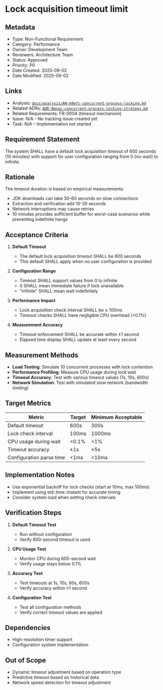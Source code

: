 # Lock acquisition timeout limit

## Metadata
- Type: Non-Functional Requirement
- Category: Performance
- Owner: Development Team
- Reviewers: Architecture Team
- Status: Approved
- Priority: P0
- Date Created: 2025-09-02
- Date Modified: 2025-09-02

## Links
- Analysis: [`docs/analysis/AN-m9efc-concurrent-process-locking.md`](../analysis/AN-m9efc-concurrent-process-locking.md)
- Related ADRs: [`ADR-8mnaz-concurrent-process-locking-strategy.md`](../adr/ADR-8mnaz-concurrent-process-locking-strategy.md)
- Related Requirements: FR-0004 (timeout mechanism)
- Issue: N/A – No tracking issue created yet
- Task: N/A – Implementation not started

## Requirement Statement

The system SHALL have a default lock acquisition timeout of 600 seconds (10 minutes) with support for user configuration ranging from 0 (no-wait) to infinite.

## Rationale

The timeout duration is based on empirical measurements:
- JDK downloads can take 30-60 seconds on slow connections
- Extraction and verification add 10-30 seconds
- Network interruptions may cause retries
- 10 minutes provides sufficient buffer for worst-case scenarios while preventing indefinite hangs

## Acceptance Criteria

1. **Default Timeout**
   - The default lock acquisition timeout SHALL be 600 seconds
   - This default SHALL apply when no user configuration is provided

2. **Configuration Range**
   - Timeout SHALL support values from 0 to infinite
   - 0 SHALL mean immediate failure if lock unavailable
   - "infinite" SHALL mean wait indefinitely

3. **Performance Impact**
   - Lock acquisition check interval SHALL be ≤ 100ms
   - Timeout checks SHALL have negligible CPU overhead (<0.1%)

4. **Measurement Accuracy**
   - Timeout enforcement SHALL be accurate within ±1 second
   - Elapsed time display SHALL update at least every second

## Measurement Methods

- **Load Testing**: Simulate 10 concurrent processes with lock contention
- **Performance Profiling**: Measure CPU usage during lock wait
- **Timeout Accuracy**: Test with various timeout values (1s, 10s, 600s)
- **Network Simulation**: Test with simulated slow network (bandwidth limiting)

## Target Metrics

| Metric | Target | Minimum Acceptable |
|--------|--------|-------------------|
| Default timeout | 600s | 300s |
| Lock check interval | 100ms | 1000ms |
| CPU usage during wait | <0.1% | <1% |
| Timeout accuracy | ±1s | ±5s |
| Configuration parse time | <1ms | <10ms |

## Implementation Notes

- Use exponential backoff for lock checks (start at 10ms, max 100ms)
- Implement using std::time::Instant for accurate timing
- Consider system load when setting check intervals

## Verification Steps

1. **Default Timeout Test**
   - Run without configuration
   - Verify 600-second timeout is used

2. **CPU Usage Test**
   - Monitor CPU during 600-second wait
   - Verify usage stays below 0.1%

3. **Accuracy Test**
   - Test timeouts at 1s, 10s, 60s, 600s
   - Verify accuracy within ±1 second

4. **Configuration Test**
   - Test all configuration methods
   - Verify correct timeout values are applied

## Dependencies

- High-resolution timer support
- Configuration system implementation

## Out of Scope

- Dynamic timeout adjustment based on operation type
- Predictive timeout based on historical data
- Network speed detection for timeout adjustment